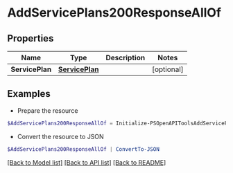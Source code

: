 # AddServicePlans200ResponseAllOf
## Properties

Name | Type | Description | Notes
------------ | ------------- | ------------- | -------------
**ServicePlan** | [**ServicePlan**](ServicePlan.md) |  | [optional] 

## Examples

- Prepare the resource
```powershell
$AddServicePlans200ResponseAllOf = Initialize-PSOpenAPIToolsAddServicePlans200ResponseAllOf  -ServicePlan null
```

- Convert the resource to JSON
```powershell
$AddServicePlans200ResponseAllOf | ConvertTo-JSON
```

[[Back to Model list]](../README.md#documentation-for-models) [[Back to API list]](../README.md#documentation-for-api-endpoints) [[Back to README]](../README.md)


